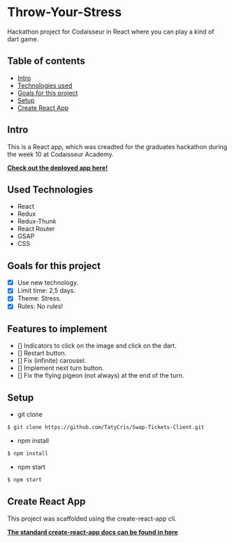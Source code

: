 # Throw-Your-Stress
Hackathon project for Codaisseur in React where you can play a kind of dart game.

## Table of contents

- [Intro](#Intro)
- [Technologies used](#Technologies-used)
- [Goals for this project](#Goals-for-this-project)
- [Setup](#Setup)
- [Create React App](#Create-React-App)

## Intro
This is a React app, which was creadted for the graduates hackathon during the week 10 at Codaisseur Academy.

**[Check out the deployed app here!](https://throwyourstress.netlify.com/)**

## Used Technologies
- React
- Redux
- Redux-Thunk
- React Router
- GSAP
- CSS

## Goals for this project
- [x] Use new technology.
- [x] Limit time: 2,5 days.
- [x] Theme: Stress.
- [x] Rules: No rules!

## Features to implement 
- [] Indicators to click on the image and click on the dart.
- [] Restart button.
- [] Fix (infinite) carousel.
- [] Implement next turn button.
- [] Fix the flying pigeon (not always) at the end of the turn.

## Setup
- git clone
```bash
$ git clone https://github.com/TatyCris/Swap-Tickets-Client.git
```

- npm install
```bash
$ npm install
```

- npm start
```bash
$ npm start
```

## Create React App
This project was scaffolded using the create-react-app cli. 

**[The standard create-react-app docs can be found in here](https://github.com/facebook/create-react-app)**
